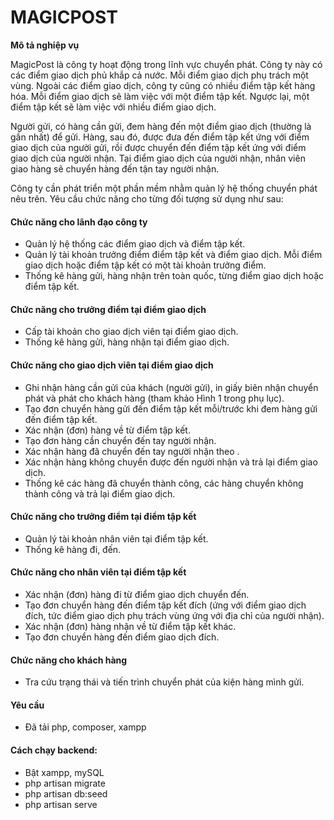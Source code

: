 # MAGICPOST

<p ><b ><span
>Mô tả nghiệp
vụ</span></b></p>

<p class="n">
	MagicPost là công ty hoạt động trong lĩnh vực chuyển phát. Công ty này có các điểm giao dịch phủ khắp cả nước. Mỗi điểm giao dịch phụ trách một vùng. Ngoài các điểm giao dịch, công ty cũng có nhiều điểm tập kết hàng hóa. Mỗi điểm giao dịch sẽ làm việc với một điểm tập kết. Ngược lại, một điểm tập kết sẽ làm việc với nhiều điểm giao dịch.
</p>
<p >
	Người gửi, có hàng cần gửi, đem hàng đến một điểm giao dịch (thường là gần nhất) để gửi. Hàng, sau đó, được đưa đến điểm tập kết ứng với điểm giao dịch của người gửi, rồi được chuyển đến điểm tập kết ứng với điểm giao dịch của người nhận. Tại điểm giao dịch của người nhận, nhân viên giao hàng sẽ chuyển hàng đến tận tay người nhận.
</p>
<p>
	Công ty cần phát triển một phần mềm nhằm quản lý hệ thống chuyển phát nêu trên. Yêu cầu chức năng cho từng đối tượng sử dụng như sau:
</p>


<h4>Chức năng cho lãnh đạo công ty</h4>
	<ul>
		<li>Quản lý hệ thống các điểm giao dịch và điểm tập kết.</li>
		<li>Quản lý tài khoản trưởng điểm điểm tập kết và điểm giao dịch. Mỗi điểm giao dịch hoặc điểm tập kết có một tài khoản trưởng điểm.</li> 
		<li>Thống kê hàng gửi, hàng nhận trên toàn quốc, từng điểm giao dịch hoặc điểm tập kết.</li>
	</ul>
	
<h4>Chức năng cho trưởng điểm tại điểm giao dịch</h4>
<ul>
		<li>Cấp tài khoản cho giao dịch viên tại điểm giao dịch.</li>
		<li>Thống kê hàng gửi, hàng nhận tại điểm giao dịch.</li>
</ul>
<h4>Chức năng cho giao dịch viên tại điểm giao dịch</h4>
	<ul>
		<li>Ghi nhận hàng cần gửi của khách (người gửi), in giấy biên nhận chuyển phát và phát cho khách hàng (tham khảo Hình 1 trong phụ lục).</li>
		<li>Tạo đơn chuyển hàng gửi đến điểm tập kết mỗi/trước khi đem hàng gửi đến điểm tập kết.</li>
		<li>Xác nhận (đơn) hàng về từ điểm tập kết.</li>
		<li>Tạo đơn hàng cần chuyển đến tay người nhận.</li>
		<li>Xác nhận hàng đã chuyển đến tay người nhận theo .</li>
		<li>Xác nhận hàng không chuyển được đến người nhận và trả lại điểm giao dịch.</li>
		<li>Thống kê các hàng đã chuyển thành công, các hàng chuyển không thành công và trả lại điểm giao dịch.</li>
	</ul>
	

<h4>Chức năng cho trưởng điểm tại điểm tập kết</h4>
	<ul>
		<li>Quản lý tài khoản nhân viên tại điểm tập kết.</li>
		<li>Thống kê hàng đi, đến.</li>
	</ul>
	
<h4>Chức năng cho nhân viên tại điểm tập kết</h4>
	<ul>
		<li>Xác nhận (đơn) hàng đi từ điểm giao dịch chuyển đến.</li>
		<li>Tạo đơn chuyển hàng đến điểm tập kết đích (ứng với điểm giao dịch đích, tức điểm giao dịch phụ trách vùng ứng với địa chỉ của người nhận).</li>
		<li>Xác nhận (đơn) hàng nhận về từ điểm tập kết khác.</li>
		<li>Tạo đơn chuyển hàng đến điểm giao dịch đích.</li>
	</ul>
	
	
<h4>Chức năng cho khách hàng</h4>
	<ul>
		<li>Tra cứu trạng thái và tiến trình chuyển phát của kiện hàng mình gửi.</li>
	</ul>
<h4>Yêu cầu</h4>
<ul>
<li>Đã tải php, composer, xampp</li>
</ul>
<h4>Cách chạy backend:</h4>
<ul>
<li>Bật xampp, mySQL</li>
<li>php artisan migrate</li>
<li>php artisan db:seed</li>
<li>php artisan serve</li>
</ul>



